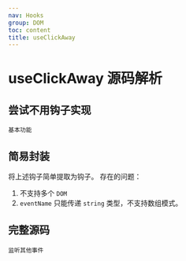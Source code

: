 ```yaml
---
nav: Hooks
group: DOM
toc: content
title: useClickAway
---
```


# useClickAway 源码解析

## 尝试不用钩子实现

<code src="./demo/demo1.tsx" description="监听目标元素外的点击事件，且点击 box 无效">基本功能</code>


## 简易封装

将上述钩子简单提取为钩子。
存在的问题：
1. 不支持多个 `DOM`
2. `eventName` 只能传递 `string` 类型，不支持数组模式。

<code src="./demo/demo2.tsx"></code>

## 完整源码

<code src="./demo/demo3.tsx" description="试试移动鼠标及鼠标点击">监听其他事件</code>


